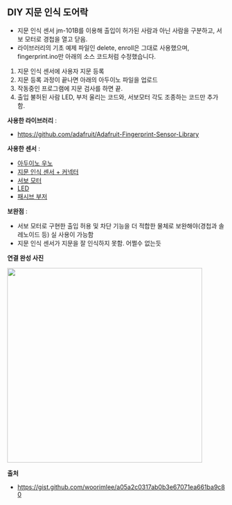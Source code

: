 ## DIY 지문 인식 도어락

* 지문 인식 센서 jm-101B를 이용해 출입이 허가된 사람과 아닌 사람을 구분하고, 서보 모터로 경첩을 열고 닫음.
* 라이브러리의 기초 예제 파일인 delete, enroll은 그대로 사용했으며, fingerprint.ino만 아래의 소스 코드처럼 수정했습니다.

1. 지문 인식 센서에 사용자 지문 등록
2. 지문 등록 과정이 끝나면 아래의 아두이노 파일을 업로드
3. 작동중인 프로그램에 지문 검사를 하면 끝.
4. 출입 불허된 사람 LED, 부저 울리는 코드와, 서보모터 각도 조종하는 코드만 추가함.
  
  
**사용한 라이브러리** : 
* https://github.com/adafruit/Adafruit-Fingerprint-Sensor-Library
  
  
**사용한 센서** :
* [아두이노 우노](https://www.devicemart.co.kr/goods/view?no=1245596)
* [지문 인식 센서 + 커넥터](https://www.devicemart.co.kr/goods/view?no=12169464)
* [서보 모터](https://www.devicemart.co.kr/goods/view?no=12503476)
* [LED](https://www.devicemart.co.kr/goods/view?no=1320882)
* [패시브 부저](https://www.devicemart.co.kr/goods/view?no=1383969)
 
 
**보완점** : 
* 서보 모터로 구현한 출입 허용 및 차단 기능을 더 적합한 물체로 보완해야(경첩과 솔레노이드 등) 실 사용이 가능함
* 지문 인식 센서가 지문을 잘 인식하지 못함. 어쩔수 없는듯

 
**연결 완성 사진**
  
    
<img src="https://user-images.githubusercontent.com/36785390/94389150-066f3c80-018a-11eb-94e5-10f730b3b607.jpg" width="450" height="450">

**출처**
* https://gist.github.com/woorimlee/a05a2c0317ab0b3e67071ea661ba9c80
